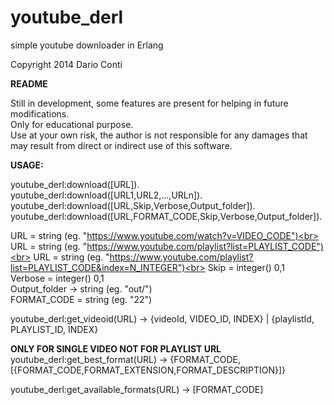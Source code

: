 youtube_derl
============

simple youtube downloader in Erlang

Copyright 2014 Dario Conti

<b>README</b>

Still in development, some features are present for helping in future modifications.<br>
Only for educational purpose.<br>
Use at your own risk, the author is not responsible for any damages that may result from direct or indirect use of this software.<br>

<b>USAGE:</b>

youtube_derl:download([URL]).<br>
youtube_derl:download([URL1,URL2,...,URLn]).<br>
youtube_derl:download([URL,Skip,Verbose,Output_folder]).<br>
youtube_derl:download([URL,FORMAT_CODE,Skip,Verbose,Output_folder]).

URL = string (eg. "https://www.youtube.com/watch?v=VIDEO_CODE")<br>
URL = string (eg. "https://www.youtube.com/playlist?list=PLAYLIST_CODE")<br>
URL = string (eg. "https://www.youtube.com/playlist?list=PLAYLIST_CODE&index=N_INTEGER")<br>
Skip = integer()	0,1<br>
Verbose = integer()	0,1<br>
Output_folder -> string (eg. "out/")<br>
FORMAT_CODE = string (eg. "22")

youtube_derl:get_videoid(URL) -> {videoId, VIDEO_ID, INDEX} | {playlistId, PLAYLIST_ID, INDEX}

<b>ONLY FOR SINGLE VIDEO NOT FOR PLAYLIST URL</b><br>
youtube_derl:get_best_format(URL) -> {FORMAT_CODE,[{FORMAT_CODE,FORMAT_EXTENSION,FORMAT_DESCRIPTION}]}<br>

youtube_derl:get_available_formats(URL) -> [FORMAT_CODE]

